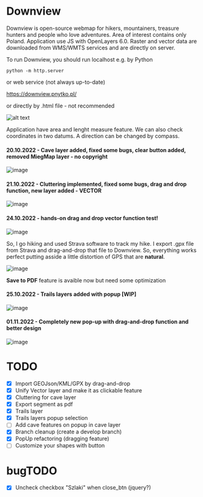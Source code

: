 # Downview

Downview is open-source webmap for hikers, mountainers, treasure hunters and people who love adventures. Area of interest contains only Poland. 
Application use JS with OpenLayers 6.0. Raster and vector data are downloaded from WMS/WMTS services and are directly on server.

To run Downview, you should run localhost e.g. by Python

```
python -m http.server
```

or web service (not always up-to-date)

https://downview.pnytko.pl/

or directly by .html file - not recommended

![alt text](https://pnytko.pl/wp-content/uploads/2022/03/Zrzut-ekranu-2022-03-07-124122.png)

Application have area and lenght measure feature. We can also check coordinates in two datums. A direction can be changed by compass.

#### 20.10.2022 - Cave layer added, fixed some bugs, clear button added, removed MiegMap layer - no copyright

![image](https://user-images.githubusercontent.com/92880201/196902225-b3b630ec-b0ad-48ec-9088-e46c3d6d9b88.png)

#### 21.10.2022 - Cluttering implemented, fixed some bugs, drag and drop function, new layer added - VECTOR

![image](https://user-images.githubusercontent.com/92880201/197182928-bf680e8b-49bf-4bc8-8d40-cff4ab842aad.png)

#### 24.10.2022 -  hands-on drag and drop vector function test!

![image](https://user-images.githubusercontent.com/92880201/197550359-9f69067d-07ee-41ee-ab9b-f4329b626f16.png)

So, I go hiking and used Strava software to track my hike. I export .gpx file from Strava and drag-and-drop that file to Downview. So, everything works perfect putting asside a little distortion of GPS that are **natural**. 

![image](https://user-images.githubusercontent.com/92880201/197579917-3b35f6f7-885e-47c7-ad1e-23589c55a817.png)

**Save to PDF** feature is avaible now but need some optimization

#### 25.10.2022 -  Trails layers added with popup [WIP]

![image](https://user-images.githubusercontent.com/92880201/197759229-1f6b70f2-0096-4d9d-aec3-275fe3d7642a.png)

#### 01.11.2022 -  Completely new pop-up with drag-and-drop function and better design

![image](https://user-images.githubusercontent.com/92880201/199318134-d7f312e8-7d28-4e29-adcc-479af9dd109b.png)

# TODO

- [x] Import GEOJson/KML/GPX by drag-and-drop
- [x] Unify Vector layer and make it as clickable feature
- [x] Cluttering for cave layer
- [x] Export segment as pdf
- [x] Trails layer
- [x] Trails layers popup selection
- [ ] Add cave features on popup in cave layer
- [x] Branch cleanup (create a develop branch)
- [x] PopUp refactoring (dragging feature)
- [ ] Customize your shapes with button

# bugTODO
- [x] Uncheck checkbox "Szlaki" when close_btn (jquery?)
